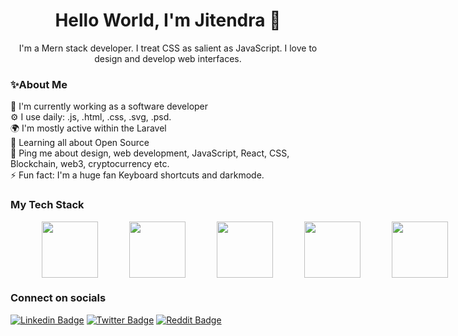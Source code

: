 <h1 align="center">Hello World, I'm Jitendra 👋</h1>
<p align="center">
I'm a Mern stack developer. I treat CSS as salient as JavaScript. I love to design and develop web interfaces.

<h3>✨About Me</h3>
🏢 I'm currently working as a software developer </br>
⚙️ I use daily: .js, .html, .css, .svg, .psd.</br>
🌍 I'm mostly active within the Laravel </br>
🌱 Learning all about Open Source</br>
💬 Ping me about design, web development, JavaScript, React, CSS, Blockchain, web3, cryptocurrency etc.</br>
⚡️ Fun fact: I'm a huge fan Keyboard shortcuts and darkmode.</br>

<h3>My Tech Stack</h3>
 <div style="display: flex; justify-content: space-between;">
 <img style="margin-left: 50px;" src="https://cdn.jsdelivr.net/gh/devicons/devicon/icons/javascript/javascript-original.svg" width='90px'  />
 <img style="margin-left: 50px;" src="https://cdn.jsdelivr.net/gh/devicons/devicon/icons/react/react-original-wordmark.svg" width='90px' />
 <img style="margin-left: 50px;" src="https://cdn.jsdelivr.net/gh/devicons/devicon/icons/redux/redux-original.svg" width='90px' />
 <img style="margin-left: 50px;" src="https://cdn.jsdelivr.net/gh/devicons/devicon/icons/mongodb/mongodb-original-wordmark.svg" width='90px' />
 <img style="margin-left: 50px;" src="https://cdn.jsdelivr.net/gh/devicons/devicon/icons/bootstrap/bootstrap-original-wordmark.svg" width='90px' />
 <img style="margin-left: 50px;" src="https://cdn.jsdelivr.net/gh/devicons/devicon/icons/materialui/materialui-original.svg" width='90px' />
 <img style="margin-left: 50px;" src="https://cdn.jsdelivr.net/gh/devicons/devicon/icons/nodejs/nodejs-original-wordmark.svg" width='90px' />
 <img style="margin-left: 50px;" src="https://cdn.jsdelivr.net/gh/devicons/devicon/icons/express/express-original-wordmark.svg" width='90px' />
 <img style="margin-left: 50px;" src="https://cdn.jsdelivr.net/gh/devicons/devicon/icons/firebase/firebase-plain-wordmark.svg"  width='90px' />
 <img style="margin-left: 50px;" src="https://cdn.jsdelivr.net/gh/devicons/devicon/icons/java/java-original-wordmark.svg" width='90px' />
 <img style="margin-left: 50px;" src="https://cdn.jsdelivr.net/gh/devicons/devicon/icons/css3/css3-original-wordmark.svg" width='90px' />
 <img style="margin-left: 50px;" src="https://cdn.jsdelivr.net/gh/devicons/devicon/icons/html5/html5-original-wordmark.svg" width='90px' />

 </div>
<h3>Connect on socials</h3>

 [![Linkedin Badge](https://img.shields.io/badge/-jitendra-fff?style=social-square&logo=Linkedin&logoColor=blue&link=https://www.linkedin.com/in/jitendrasaini/)](https://www.linkedin.com/in/jitendrasaini/) 
  [![Twitter Badge](https://img.shields.io/badge/-jitendra-fff?style=social-square&logo=Twitter&logoColor=1DA1F2&link=https://twitter.com/Jitencodes/)](https://www.linkedin.com/in/jitendrasaini/)
  [![Reddit Badge](https://img.shields.io/badge/-u/TheJitenCodes-fff?style=social-square&logo=Reddit&link=https://www.reddit.com/user/TheJitenCodes//)](https://www.reddit.com/user/TheJitenCodes/)
